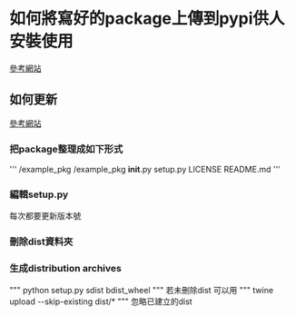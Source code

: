 # 如何將寫好的package上傳到pypi供人安裝使用

[參考網站](https://medium.com/%E8%B3%87%E5%B7%A5%E7%AD%86%E8%A8%98/%E6%89%93%E5%8C%85python-module-%E5%88%B0pypi-%E4%B8%8A-aef1f73e1774)

## 如何更新
[參考網站](https://ganjinzero.github.io/2019/01/17/%E5%9C%A8PyPI%E4%B8%8A%E5%8F%91%E5%B8%83%E5%B9%B6%E6%9B%B4%E6%96%B0%E8%87%AA%E5%B7%B1%E7%9A%84python-package/)
### 把package整理成如下形式
'''
/example_pkg
  /example_pkg
    __init__.py
  setup.py
  LICENSE
  README.md
'''

### 編輯setup.py
每次都要更新版本號

### 刪除dist資料夾

### 生成distribution archives
"""
python setup.py sdist bdist_wheel
"""
若未刪除dist 可以用
"""
twine upload --skip-existing dist/*
"""
忽略已建立的dist
